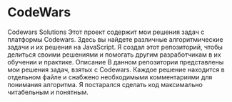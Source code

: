 # CodeWars
Codewars Solutions
Этот проект содержит мои решения задач с платформы Codewars. Здесь вы найдете различные алгоритмические задачи и их решения на JavaScript. Я создал этот репозиторий, чтобы делиться своими решениями и помогать другим разработчикам в их обучении и практике.
Описание
В данном репозитории представлены мои решения задач, взятых с Codewars. Каждое решение находится в отдельном файле и снабжено необходимыми комментариями для понимания алгоритма. Я постарался сделать код максимально читабельным и понятным.